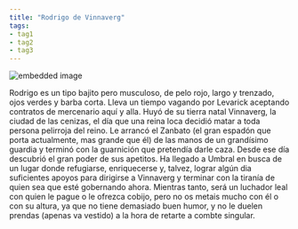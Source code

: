 ```yaml
---
title: "Rodrigo de Vinnaverg"
tags:
- tag1
- tag2
- tag3
---
```


![embedded image](https://assets.legendkeeper.com/b9187f9e-bc2b-4fbf-9309-f3991013ae30.png "Attachment")

Rodrigo es un tipo bajito pero musculoso, de pelo rojo, largo y trenzado, ojos verdes y barba corta. Lleva un tiempo vagando por Levarick aceptando contratos de mercenario aquí y alla. Huyó de su tierra natal Vinnaverg, la ciudad de las cenizas, el día que una reina loca decidió matar a toda persona pelirroja del reino. Le arrancó el Zanbato (el gran espadón que porta actualmente, mas grande que él) de las manos de un grandísimo guardia y terminó con la guarnición que pretendía darle caza. Desde ese día descubrió el gran poder de sus apetitos. Ha llegado a Umbral en busca de un lugar donde refugiarse, enriquecerse y, talvez, lograr algún dia suficientes apoyos para dirigirse a Vinnaverg y terminar con la tiranía de quien sea que esté gobernando ahora. Mientras tanto, será un luchador leal con quien le pague o le ofrezca cobijo, pero no os metais mucho con él o con su altura, ya que no tiene demasiado buen humor, y no le duelen prendas (apenas va vestido) a la hora de retarte a combte singular.